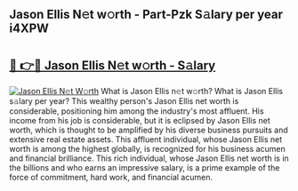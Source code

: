 ## Jason Ellis N𝚎t w𝚘rth - Part-Pzk S𝚊lary per year i4XPW

# <h2><a href="http://gc47q3.nevu.top/?p=Jason+Ellis">🔗 👉🔴 Jason Ellis N𝚎t w𝚘rth - S𝚊lary</a></h2>

[![Jason Ellis N𝚎t W𝚘rth](https://i.imgur.com/Oavwk0R.jpeg)](http://gc47q3.nevu.top/?p=Jason+Ellis)
What is Jason Ellis n𝚎t w𝚘rth? What is Jason Ellis s𝚊lary per year?
This wealthy person's Jason Ellis net worth is considerable, positioning him among the industry's most affluent. His income from his job is considerable, but it is eclipsed by Jason Ellis net worth, which is thought to be amplified by his diverse business pursuits and extensive real estate assets. This affluent individual, whose Jason Ellis net worth is among the highest globally, is recognized for his business acumen and financial brilliance. This rich individual, whose Jason Ellis net worth is in the billions and who earns an impressive salary, is a prime example of the force of commitment, hard work, and financial acumen.
